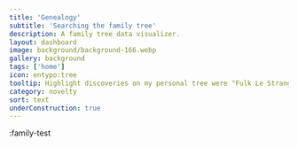 ```yaml
---
title: 'Genealogy'
subtitle: 'Searching the family tree'
description: A family tree data visualizer.
layout: dashboard
image: background/background-166.webp
gallery: background
tags: ['home']
icon: entypo:tree
tooltip: Highlight discoveries on my personal tree were "Fulk Le Strange, First Lord Strange of Blackmere 1267" and "Tigernmass, Lord of Death, 13th High King of Ireland 1640BC)"
category: novelty
sort: text
underConstruction: true
---
```


:family-test
